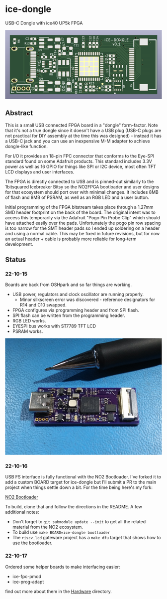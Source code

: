 # ice-dongle
USB-C Dongle with ice40 UP5k FPGA

<img src="doc/ice-dongle.png" width="640" />

## Abstract
This is a small USB connected FPGA board in a "dongle" form-factor. Note that
it's not a true dongle since it doesn't have a USB plug (USB-C plugs are not
practical for DIY assembly at the time this was designed) - instead it has a
USB-C jack and you can use an inexpensive M-M adapter to achieve dongle-like
function.

For I/O it provides an 18-pin FPC connector that conforms to the Eye-SPI
standard found on some Adafruit products. This standard includes 3.3V power
as well as 16 GPIO for things like SPI or I2C device, most often TFT LCD
displays and user interfaces.

The FPGA is directly connected to USB and is pinned-out similarly to the
1bitsquared Icebreaker Bitsy so the NO2FPGA bootloader and user designs for
that ecosystem should port over with minimal changes. It includes 8MB of flash
and 8MB of PSRAM, as well as an RGB LED and a user button.

Initial programming of the FPGA bitstream takes place through a 1.27mm SMD
header footprint on the back of the board. The original intent was to access
this temporarily via the Adafruit "Pogo Pin Probe Clip" which should have
attached easily over the pads. Unfortunately the pogo pin row spacing is too
narrow for the SMT header pads so I ended up soldering on a header and using
a normal cable. This may be fixed in future revisions, but for now an actual
header + cable is probably more reliable for long-term development.

## Status
### 22-10-15
Boards are back from OSHpark and so far things are working.
* USB power, regulators and clock oscillator are running properly.
  * Minor silkscreen error was discovered - reference designators for R14 and C10 swapped.
* FPGA configures via programming header and from SPI flash.
* SPI flash can be written from the programming header.
* RGB LED works.
* EYESPI bus works with ST7789 TFT LCD
* PSRAM works.

<img src="doc/ice-dongle_hw.jpg" width="640" />

### 22-10-16
USB FS interface is fully functional with the NO2 Bootloader. I've forked it to
add a custom BOARD target for ice-dongle but I'll submit a PR to the main project
when things settle down a bit. For the time being here's my fork:

[NO2 Bootloader](https://github.com/emeb/no2bootloader)

To build, clone that and follow the directions in the README. A few additional
notes:
* Don't forget to `git submodule update --init` to get all the related material
from the NO2 ecosystem.
* To build use `make BOARD=ice-dongle bootloader`
* The `riscv_lcd` gateware project has a `make dfu` target that shows how to use
the bootloader.

### 22-10-17
Ordered some helper boards to make interfacing easier:
* ice-fpc-pmod
* ice-prog-adapt

find out more about them in the [Hardware](Hardware) directory.